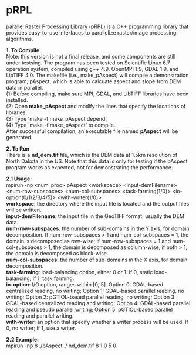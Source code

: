# pRPL
parallel Raster Processing Library (pRPL) is a C++ programming library that provides easy-to-use interfaces to parallelize raster/image processing algorithms.

<b>1. To Compile</b> <br>
Note: this version is not a final release, and some components are still under testsing. The program has been tested on  Scientific Linux 6.7 operation system, compiled using g++ 4.9, OpenMPI 1.9, GDAL 1.9, and LibTIFF 4.0. The makefile (i.e., make_pAspect) will compile a demonstration program, pAspect, which is able to calcuate aspect and slope from DEM data in parallel. <br>
(1) Before compiling, make sure MPI, GDAL, and LibTIFF libraries have been installed. <br>
(2) Open <b>make_pAspect</b> and modify the lines that specify the locations of libraries. <br>
(3) Type 'make -f make_pAspect depend'. <br>
(4) Type 'make -f make_pAspect' to compile. <br>
After successful compilation, an executable file named <b>pAspect</b> will be generated.

<b>2. To Run</b><br>
There is a <b>nd_dem.tif</b> file, which is the DEM data at 1.5km resolution of North Dakota in the US. Note that this data is only for testing if the pAspect program works as expected, not for demonstrating the performance. <br>

<b>2.1 Usage:</b><br>
mpirun -np \<num_proc\> pAspect \<workspace\> \<input-demFilename\> \<num-row-subspaces\> \<num-col-subspaces\> \<task-farming(1/0)\> \<io-option(0/1/2/3/4/5)\> \<with-writer(1/0)\>  <br>
<b>workspace</b>: the directory where the input file is located and the output files will be written. <br>
<b>input-demFilename</b>: the input file in the GeoTIFF format, usually the DEM data. <br>
<b>num-row-subspaces</b>: the number of sub-domains in the Y axis, for domain decomposition. If num-row-subspaces > 1 and num-col-subspaces = 1, the domain is decomposed as row-wise; if num-row-subspaces = 1 and num-col-subspaces > 1, the domain is decomposed as column-wise; if both > 1, the domain is decomposed as block-wise. <br>
<b>num-col-subspaces</b>: the number of sub-domains in the X axis, for domain decomposition. <br>
<b>task-farming</b>: load-balancing option, either 0 or 1. if 0, static load-balancing; if 1, task farming. <br>
<b>io-option</b>: I/O option, ranges within [0, 5]. Option 0: GDAL-based centralized reading, no writing; Option 1: GDAL-based parallel reading, no writing; Option 2: pGTIOL-based parallel reading, no writing; Option 3: GDAL-based centralized reading and writing; Option 4: GDAL-based parallel reading and pseudo parallel writing; Option 5: pGTIOL-based parallel reading and parallel writing. <br>
<b>with-writer</b>: an option that specify whether a writer process will be used. If 0, no writer; if 1, use a writer. <br>

<b>2.2 Example:</b><br>
mpirun -np 8 ./pAspect ./ nd_dem.tif 8 1 0 5 0 <br>







